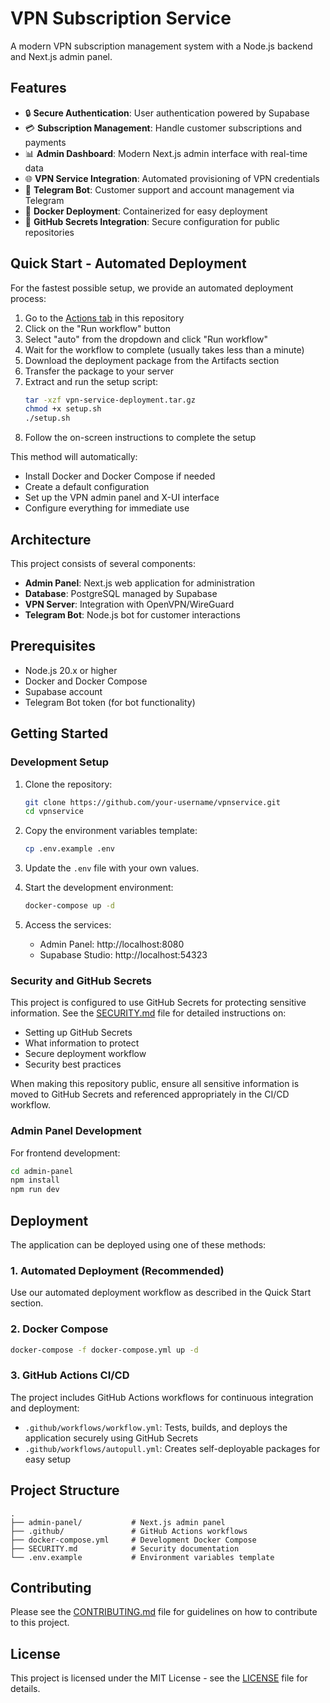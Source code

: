 # VPN Subscription Service

A modern VPN subscription management system with a Node.js backend and Next.js admin panel.

## Features

- 🔒 **Secure Authentication**: User authentication powered by Supabase
- 💳 **Subscription Management**: Handle customer subscriptions and payments
- 📊 **Admin Dashboard**: Modern Next.js admin interface with real-time data
- 🌐 **VPN Service Integration**: Automated provisioning of VPN credentials
- 🤖 **Telegram Bot**: Customer support and account management via Telegram
- 🚀 **Docker Deployment**: Containerized for easy deployment
- 🔐 **GitHub Secrets Integration**: Secure configuration for public repositories

## Quick Start - Automated Deployment

For the fastest possible setup, we provide an automated deployment process:

1. Go to the [Actions tab](../../actions/workflows/autopull.yml) in this repository
2. Click on the "Run workflow" button
3. Select "auto" from the dropdown and click "Run workflow"
4. Wait for the workflow to complete (usually takes less than a minute)
5. Download the deployment package from the Artifacts section
6. Transfer the package to your server
7. Extract and run the setup script:
   ```bash
   tar -xzf vpn-service-deployment.tar.gz
   chmod +x setup.sh
   ./setup.sh
   ```
8. Follow the on-screen instructions to complete the setup

This method will automatically:
- Install Docker and Docker Compose if needed
- Create a default configuration
- Set up the VPN admin panel and X-UI interface
- Configure everything for immediate use

## Architecture

This project consists of several components:

- **Admin Panel**: Next.js web application for administration
- **Database**: PostgreSQL managed by Supabase
- **VPN Server**: Integration with OpenVPN/WireGuard
- **Telegram Bot**: Node.js bot for customer interactions

## Prerequisites

- Node.js 20.x or higher
- Docker and Docker Compose
- Supabase account
- Telegram Bot token (for bot functionality)

## Getting Started

### Development Setup

1. Clone the repository:
   ```bash
   git clone https://github.com/your-username/vpnservice.git
   cd vpnservice
   ```

2. Copy the environment variables template:
   ```bash
   cp .env.example .env
   ```

3. Update the `.env` file with your own values.

4. Start the development environment:
   ```bash
   docker-compose up -d
   ```

5. Access the services:
   - Admin Panel: http://localhost:8080
   - Supabase Studio: http://localhost:54323

### Security and GitHub Secrets

This project is configured to use GitHub Secrets for protecting sensitive information. See the [SECURITY.md](SECURITY.md) file for detailed instructions on:

- Setting up GitHub Secrets
- What information to protect
- Secure deployment workflow
- Security best practices

When making this repository public, ensure all sensitive information is moved to GitHub Secrets and referenced appropriately in the CI/CD workflow.

### Admin Panel Development

For frontend development:

```bash
cd admin-panel
npm install
npm run dev
```

## Deployment

The application can be deployed using one of these methods:

### 1. Automated Deployment (Recommended)

Use our automated deployment workflow as described in the Quick Start section.

### 2. Docker Compose

```bash
docker-compose -f docker-compose.yml up -d
```

### 3. GitHub Actions CI/CD

The project includes GitHub Actions workflows for continuous integration and deployment:

- `.github/workflows/workflow.yml`: Tests, builds, and deploys the application securely using GitHub Secrets
- `.github/workflows/autopull.yml`: Creates self-deployable packages for easy setup

## Project Structure

```
.
├── admin-panel/           # Next.js admin panel
├── .github/               # GitHub Actions workflows
├── docker-compose.yml     # Development Docker Compose
├── SECURITY.md            # Security documentation
└── .env.example           # Environment variables template
```

## Contributing

Please see the [CONTRIBUTING.md](CONTRIBUTING.md) file for guidelines on how to contribute to this project.

## License

This project is licensed under the MIT License - see the [LICENSE](LICENSE) file for details. 